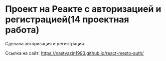 # Проект на Реакте с авторизацией и регистрацией(14 проектная работа)

Сделана авторизация и регистрация. 

Ссылка на сайт:
https://nastyazin1993.github.io/react-mesto-auth/
